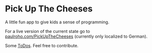 # Pick Up The Cheeses
A little fun app to give kids a sense of programming.

For a live version of the current state go to [paulroho.com/PickUpTheCheeses](http://paulroho.com/PickUpTheCheeses) (currently only localized to German).

Some [ToDos](ToDos.md). Feel free to contribute.
